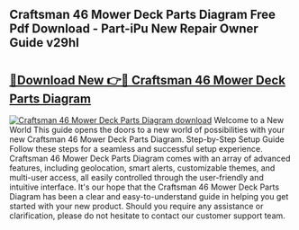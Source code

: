 ## Craftsman 46 Mower Deck Parts Diagram Free Pdf Download - Part-iPu New Repair Owner Guide v29hI

# <h2><a href="http://dflbsa.blite.top/?on=Craftsman+46+Mower+Deck+Parts+Diagram">🔗Download New 👉🔴 Craftsman 46 Mower Deck Parts Diagram</a></h2>

[![Craftsman 46 Mower Deck Parts Diagram download](https://i.imgur.com/lujVjoI.png)](http://dflbsa.blite.top/?on=Craftsman+46+Mower+Deck+Parts+Diagram)
Welcome to a New World This guide opens the doors to a new world of possibilities with your new Craftsman 46 Mower Deck Parts Diagram. Step-by-Step Setup Guide Follow these steps for a seamless and successful setup experience. Craftsman 46 Mower Deck Parts Diagram comes with an array of advanced features, including geolocation, smart alerts, customizable themes, and multi-user access, all easily controlled through the user-friendly and intuitive interface. It's our hope that the Craftsman 46 Mower Deck Parts Diagram has been a clear and easy-to-understand guide in helping you get started with your new product. Should you require any assistance or clarification, please do not hesitate to contact our customer support team.
